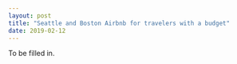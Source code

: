 ```yaml
---
layout: post
title: "Seattle and Boston Airbnb for travelers with a budget"
date: 2019-02-12
---
```


To be filled in.
